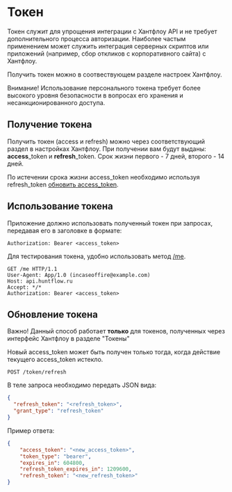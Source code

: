 # Токен

Токен служит для упрощения интеграции с Хантфлоу API и не требует дополнительного процесса авторизации. Наиболее 
частым применением может служить интеграция серверных скриптов или приложений (например, сбор откликов с корпоративного сайта) с Хантфлоу.

Получить токен можно в соотвествующем разделе настроек Хантфлоу.

Внимание! Использование персонального токена требует более высокого уровня безопасности в вопросах его хранения и несанкционированного доступа.

<a name="get_token"></a>
## Получение токена
Получить токен (access и refresh) можно через соответствующий раздел в настройках Хантфлоу.
При получении вам будут выданы: **access**_token и **refresh**_token. Срок жизни первого - 7 дней, второго - 14 дней.

По истечении срока жизни access_token необходимо используя refresh_token [обновить access_token](token.md#refresh_token).

<a name="use_token"></a>
## Использование токена

Приложение должно использовать полученный токен при запросах, 
передавая его в заголовке в формате:

```Authorization: Bearer <access_token>```

Для тестирования токена, удобно использовать метод [/me](user.md#me).

```http
GET /me HTTP/1.1
User-Agent: App/1.0 (incaseoffire@example.com)
Host: api.huntflow.ru
Accept: */*
Authorization: Bearer <access_token>
```

<a name="refresh_token"></a>
## Обновление токена
Важно! Данный способ работает **только** для токенов, полученных через интерфейс Хантфлоу в разделе "Токены"

Новый access_token может быть получен только тогда, когда действие текущего access_token истекло.

`POST /token/refresh`

В теле запроса необходимо передать JSON вида:
```json
{
  "refresh_token": "<refresh_token>",
  "grant_type": "refresh_token"
}
```
Пример ответа:
```json
{
    "access_token": "<new_access_token>",
    "token_type": "bearer",
    "expires_in": 604800,
    "refresh_token_expires_in": 1209600,
    "refresh_token": "<new_refresh_token>"
}
```
